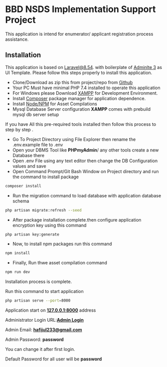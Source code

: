 # BBD NSDS Implementation Support Project
This application is intend for enumerator/ applicant registration process assistance.

## Installation 
This application is based on [Laravel@8.54](https://laravel.com). with boilerplate of [Adminlte 3](https://adminlte.io/themes/v3/) as UI Template.
Please follow this steps properly to install this application.
* Clone/Download as zip this from project/repo from [Github](https://github.com/hafijul233/bbs-nsds)
* Your PC Must have minimal PHP 7.4 installed to operate this application
* For Windows please Download [XAMPP](https://www.apachefriends.org/download.html) for Development Environment.
* Install [Composer](https://getcomposer.org/download/) package manager for application dependence.
* Install [Node/NPM](https://nodejs.org/en/) for Asset Compilations
* Mysql Database Server configuration **XAMPP** comes with prebuild mysql db server setup

If you have All this pre-required tools installed then follow this process to step by step .
* Go To Project Directory using File Explorer then rename the .env.example file to .env
* Open your DBMS Tool like **PHPmyAdmin**/ any other tools create a new Database there  
* Open .env File using any text editor then change the DB Configuration values and save
* Open Command Prompt/Git Bash Window on Project directory and run the command to install package
```bash
composer install
```
* Run the migration command to load database with application database schema
```bash
php artisan migrate:refresh --seed
```
* After package installation complete.then configure application encryption key using this command
```bash
php artisan key:generate
```
* Now, to install npm packages run this command
```bash
npm install
```
* Finally, Run thwe asset compilation command
```bash
npm run dev
```
Installation process is complete.

Run this command to start application
```bash
php artisan serve --port=8000
```
Application start on **[127.0.0.1:8000](http://127.0.0.1:8000)** address

Administrator Login URL:**[Admin Login](http://127.0.0.1:8000/backend/login/)**

Admin Email: **hafijul233@gmail.com**

Admin Password: **password**

You can change it after first login.

Default Password for all user will be **password**


